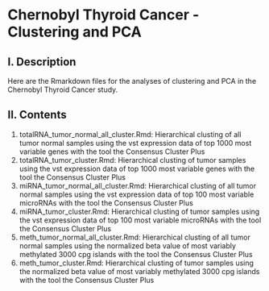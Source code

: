 # Chernobyl Thyroid Cancer - Clustering and PCA
## I. Description
Here are the Rmarkdown files for the analyses of clustering and PCA in the Chernobyl Thyroid Cancer study.
## II. Contents
1) totalRNA_tumor_normal_all_cluster.Rmd: Hierarchical clusting of all tumor normal samples using the vst expression data of top 1000 most variable genes with the tool the Consensus Cluster Plus
2) totalRNA_tumor_cluster.Rmd: Hierarchical clusting of tumor samples using the vst expression data of top 1000 most variable genes with the tool the Consensus Cluster Plus
3) miRNA_tumor_normal_all_cluster.Rmd: Hierarchical clusting of all tumor normal samples using the vst expression data of top 100 most variable microRNAs with the tool the Consensus Cluster Plus
4) miRNA_tumor_cluster.Rmd: Hierarchical clusting of tumor samples using the vst expression data of top 100 most variable microRNAs with the tool the Consensus Cluster Plus
5) meth_tumor_normal_all_cluster.Rmd: Hierarchical clusting of all tumor normal samples using the normalized beta value of most variably methylated 3000 cpg islands with the tool the Consensus Cluster Plus
6) meth_tumor_cluster.Rmd: Hierarchical clusting of tumor samples using the normalized beta value of most variably methylated 3000 cpg islands with the tool the Consensus Cluster Plus
